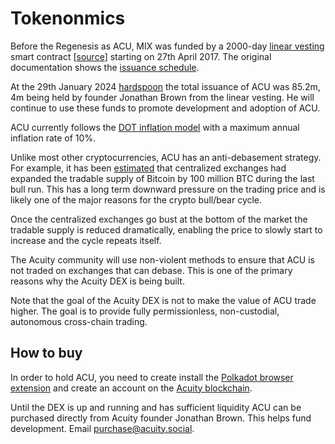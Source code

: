 # Tokenonmics

Before the Regenesis as ACU, MIX was funded by a 2000-day [linear vesting](https://www.coingecko.com/learn/crypto-vesting-schedules) smart contract [[source](https://github.com/acuity-social/acuity-revenue/blob/c8f1e996ceaa9ae879de610510f6d44a253d373b/link_revenue.sol)] starting on 27th April 2017. The original documentation shows the [issuance schedule](https://docs.mix-blockchain.org/en/latest/issuance.html).

At the 29th January 2024 [hardspoon](https://wiki.polkadot.network/docs/glossary#hard-spoon) the total issuance of ACU was 85.2m, 4m being held by founder Jonathan Brown from the linear vesting. He will continue to use these funds to promote development and adoption of ACU.

ACU currently follows the [DOT inflation model](https://wiki.polkadot.network/docs/learn-inflation) with a maximum annual inflation rate of 10%.

Unlike most other cryptocurrencies, ACU has an anti-debasement strategy. For example, it has been [estimated](https://twitter.com/DominikWeil/status/1590549264337633282) that centralized exchanges had expanded the tradable supply of Bitcoin by 100 million BTC during the last bull run. This has a long term downward pressure on the trading price and is likely one of the major reasons for the crypto bull/bear cycle.

Once the centralized exchanges go bust at the bottom of the market the tradable supply is reduced dramatically, enabling the price to slowly start to increase and the cycle repeats itself.

The Acuity community will use non-violent methods to ensure that ACU is not traded on exchanges that can debase. This is one of the primary reasons why the Acuity DEX is being built.

Note that the goal of the Acuity DEX is not to make the value of ACU trade higher. The goal is to provide fully permissionless, non-custodial, autonomous cross-chain trading.

## How to buy

In order to hold ACU, you need to create install the [Polkadot browser extension](https://polkadot.js.org/extension/) and create an account on the [Acuity blockchain](https://chains.acuity.social/).

Until the DEX is up and running and has sufficient liquidity ACU can be purchased directly from Acuity founder Jonathan Brown. This helps fund development. Email [purchase@acuity.social](mailto:purchase@acuity.social).
